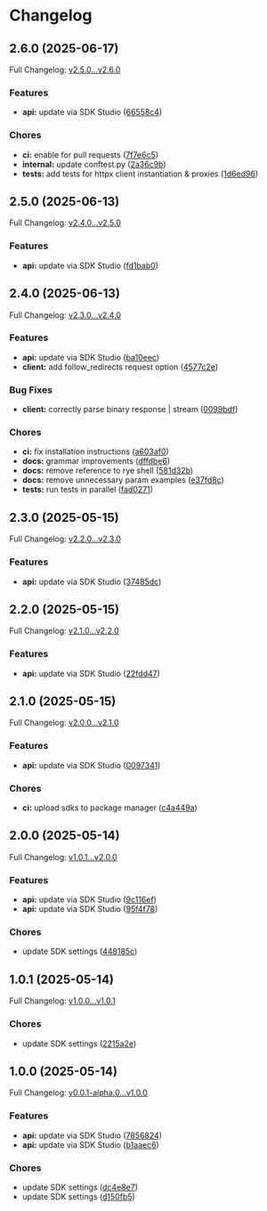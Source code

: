 # Changelog

## 2.6.0 (2025-06-17)

Full Changelog: [v2.5.0...v2.6.0](https://github.com/Papr-ai/papr-pythonSDK/compare/v2.5.0...v2.6.0)

### Features

* **api:** update via SDK Studio ([66558c4](https://github.com/Papr-ai/papr-pythonSDK/commit/66558c421ab198628831947858d224280c299ad9))


### Chores

* **ci:** enable for pull requests ([7f7e6c5](https://github.com/Papr-ai/papr-pythonSDK/commit/7f7e6c52ede6a229780741ac401f74a71e26adac))
* **internal:** update conftest.py ([2a36c9b](https://github.com/Papr-ai/papr-pythonSDK/commit/2a36c9b4fc019b48aaf8a2da4d71421fe1f088e2))
* **tests:** add tests for httpx client instantiation & proxies ([1d6ed96](https://github.com/Papr-ai/papr-pythonSDK/commit/1d6ed963119ab35164818c5d2b2af2451fcbe9ac))

## 2.5.0 (2025-06-13)

Full Changelog: [v2.4.0...v2.5.0](https://github.com/Papr-ai/papr-pythonSDK/compare/v2.4.0...v2.5.0)

### Features

* **api:** update via SDK Studio ([fd1bab0](https://github.com/Papr-ai/papr-pythonSDK/commit/fd1bab09d566859a11bd6021121094640bec3814))

## 2.4.0 (2025-06-13)

Full Changelog: [v2.3.0...v2.4.0](https://github.com/Papr-ai/papr-pythonSDK/compare/v2.3.0...v2.4.0)

### Features

* **api:** update via SDK Studio ([ba10eec](https://github.com/Papr-ai/papr-pythonSDK/commit/ba10eec0af063ad741af0587dffb13cf5dde3b03))
* **client:** add follow_redirects request option ([4577c2e](https://github.com/Papr-ai/papr-pythonSDK/commit/4577c2e8287c951b898750a9ced105509aba7932))


### Bug Fixes

* **client:** correctly parse binary response | stream ([0099bdf](https://github.com/Papr-ai/papr-pythonSDK/commit/0099bdf924204499dffe06cbe61b99d1bea0323a))


### Chores

* **ci:** fix installation instructions ([a603af0](https://github.com/Papr-ai/papr-pythonSDK/commit/a603af04ae32f18947e815ebac9b7d0d2d8e9a37))
* **docs:** grammar improvements ([dffdbe6](https://github.com/Papr-ai/papr-pythonSDK/commit/dffdbe6b3113736f9ce175956d2bc1875c97d5bf))
* **docs:** remove reference to rye shell ([581d32b](https://github.com/Papr-ai/papr-pythonSDK/commit/581d32ba64ba96b359edb40cc85842b3eb0c9048))
* **docs:** remove unnecessary param examples ([e37fd8c](https://github.com/Papr-ai/papr-pythonSDK/commit/e37fd8c11691838dcb3aee45865afcde0df5432e))
* **tests:** run tests in parallel ([fad0271](https://github.com/Papr-ai/papr-pythonSDK/commit/fad02716979bf41b5ce16733622d3e77e17b7a26))

## 2.3.0 (2025-05-15)

Full Changelog: [v2.2.0...v2.3.0](https://github.com/Papr-ai/papr-pythonSDK/compare/v2.2.0...v2.3.0)

### Features

* **api:** update via SDK Studio ([37485dc](https://github.com/Papr-ai/papr-pythonSDK/commit/37485dc7c6c11f393bbe51fc01fecba57b1f4263))

## 2.2.0 (2025-05-15)

Full Changelog: [v2.1.0...v2.2.0](https://github.com/Papr-ai/papr-pythonSDK/compare/v2.1.0...v2.2.0)

### Features

* **api:** update via SDK Studio ([22fdd47](https://github.com/Papr-ai/papr-pythonSDK/commit/22fdd4724acf31388c32e9eedf49b648f8e6f3cb))

## 2.1.0 (2025-05-15)

Full Changelog: [v2.0.0...v2.1.0](https://github.com/Papr-ai/papr-pythonSDK/compare/v2.0.0...v2.1.0)

### Features

* **api:** update via SDK Studio ([0097341](https://github.com/Papr-ai/papr-pythonSDK/commit/00973418345ab68f6679ae171d4eb4ef6d227635))


### Chores

* **ci:** upload sdks to package manager ([c4a449a](https://github.com/Papr-ai/papr-pythonSDK/commit/c4a449ac84a69d1b11d9d140b6ae8a2f5bb39385))

## 2.0.0 (2025-05-14)

Full Changelog: [v1.0.1...v2.0.0](https://github.com/Papr-ai/papr-pythonSDK/compare/v1.0.1...v2.0.0)

### Features

* **api:** update via SDK Studio ([9c116ef](https://github.com/Papr-ai/papr-pythonSDK/commit/9c116ef0c678cc8025037fe06ce52e5bbbb84c07))
* **api:** update via SDK Studio ([95f4f78](https://github.com/Papr-ai/papr-pythonSDK/commit/95f4f78d234f96e3be0fa19aa0e1fd53ef3bf5eb))


### Chores

* update SDK settings ([448185c](https://github.com/Papr-ai/papr-pythonSDK/commit/448185cd5236c4dbeca3d016e95594886b12c24f))

## 1.0.1 (2025-05-14)

Full Changelog: [v1.0.0...v1.0.1](https://github.com/Papr-ai/papr-pythonSDK/compare/v1.0.0...v1.0.1)

### Chores

* update SDK settings ([2215a2e](https://github.com/Papr-ai/papr-pythonSDK/commit/2215a2e2cad17a560707314ba43ecdbe4b2aaf68))

## 1.0.0 (2025-05-14)

Full Changelog: [v0.0.1-alpha.0...v1.0.0](https://github.com/Papr-ai/papr-pythonSDK/compare/v0.0.1-alpha.0...v1.0.0)

### Features

* **api:** update via SDK Studio ([7856824](https://github.com/Papr-ai/papr-pythonSDK/commit/78568240285cad273dab70588033260486856539))
* **api:** update via SDK Studio ([b1aaec6](https://github.com/Papr-ai/papr-pythonSDK/commit/b1aaec6d2c0d02d2f9bbb936318a9b420d932ae8))


### Chores

* update SDK settings ([dc4e8e7](https://github.com/Papr-ai/papr-pythonSDK/commit/dc4e8e7c0fe118d94f10b3ecd0b110ba87e53341))
* update SDK settings ([d150fb5](https://github.com/Papr-ai/papr-pythonSDK/commit/d150fb554a92e69c4a33d280155fbf7419fc160a))
